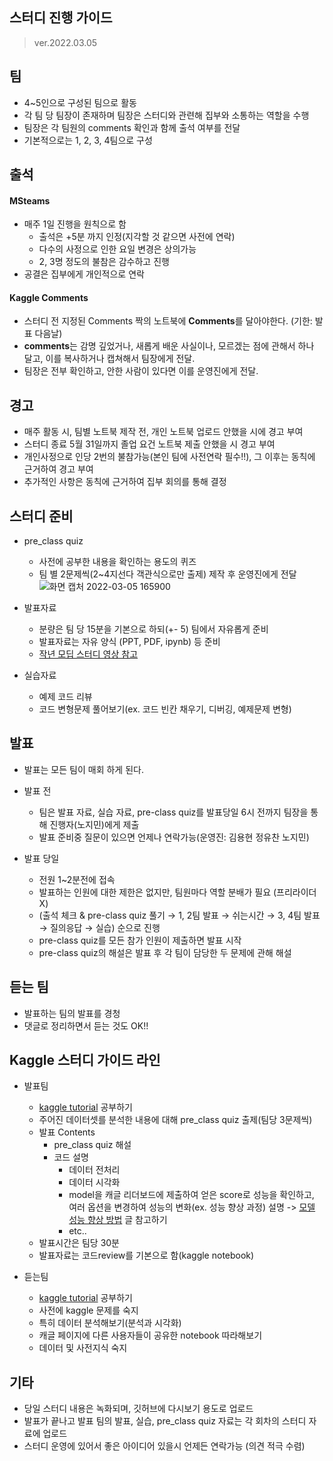 스터디 진행 가이드
------------------
>ver.2022.03.05
## 팀
- 4~5인으로 구성된 팀으로 활동
- 각 팀 당 팀장이 존재하며 팀장은 스터디와 관련해 집부와 소통하는 역할을 수행
- 팀장은 각 팀원의 comments 확인과 함께 출석 여부를 전달
- 기본적으로는 1, 2, 3, 4팀으로 구성

## 출석
#### MSteams
- 매주 1일 진행을 원칙으로 함
    - 출석은 +5분 까지 인정(지각할 것 같으면 사전에 연락)
    - 다수의 사정으로 인한 요일 변경은 상의가능
    - 2, 3명 정도의 불참은 감수하고 진행
- 공결은 집부에게 개인적으로 연락

#### Kaggle Comments
- 스터디 전 지정된 Comments 짝의 노트북에 **Comments**를 달아야한다. (기한: 발표 다음날)
- **comments**는 감명 깊었거나, 새롭게 배운 사실이나, 모르겠는 점에 관해서 하나 달고, 이를 복사하거나 캡쳐해서 팀장에게 전달.
- 팀장은 전부 확인하고, 안한 사람이 있다면 이를 운영진에게 전달.

## 경고
- 매주 활동 시, 팀별 노트북 제작 전, 개인 노트북 업로드 안했을 시에 경고 부여
- 스터디 종료 5월 31일까지 졸업 요건 노트북 제출 안했을 시 경고 부여
- 개인사정으로 인당 2번의 불참가능(본인 팀에 사전연락 필수!!), 그 이후는 동칙에 근거하여 경고 부여
- 추가적인 사항은 동칙에 근거하여 집부 회의를 통해 결정

## 스터디 준비
- pre_class quiz
   - 사전에 공부한 내용을 확인하는 용도의 퀴즈
   - 팀 별 2문제씩(2~4지선다 객관식으로만 출제) 제작 후 운영진에게 전달
   ![화면 캡처 2022-03-05 165900](https://user-images.githubusercontent.com/71576768/156874517-b49ce6f5-9638-4995-a74d-50da532ab708.png)

- 발표자료
   - 분량은 팀 당 15분을 기본으로 하되(+- 5) 팀에서 자유롭게 준비
   - 발표자료는 자유 양식 (PPT, PDF, ipynb) 등 준비
   - [작년 모딥 스터디 영상 참고](https://github.com/sejongsmarcle/2021_Winter_AiStudy)
 
- 실습자료
   - 예제 코드 리뷰
   - 코드 변형문제 풀어보기(ex. 코드 빈칸 채우기, 디버깅, 예제문제 변형)

## 발표
* 발표는 모든 팀이 매회 하게 된다.
- 발표 전
    - 팀은 발표 자료, 실습 자료, pre-class quiz를 발표당일 6시 전까지 팀장을 통해 진행자(노지민)에게 제출
    - 발표 준비중 질문이 있으면 언제나 연락가능(운영진: 김용현 정유찬 노지민)

- 발표 당일
    - 전원 1~2분전에 접속
    - 발표하는 인원에 대한 제한은 없지만, 팀원마다 역할 분배가 필요 (프리라이더X)
    - (출석 체크 & pre-class quiz 풀기 → 1, 2팀 발표 → 쉬는시간 → 3, 4팀 발표 → 질의응답 → 실습) 순으로 진행
    - pre-class quiz를 모든 참가 인원이 제출하면 발표 시작
    - pre-class quiz의 해설은 발표 후 각 팀이 담당한 두 문제에 관해 해설

## 듣는 팀
- 발표하는 팀의 발표를 경청
- 댓글로 정리하면서 듣는 것도 OK!!
 
## Kaggle 스터디 가이드 라인
- 발표팀
    - [kaggle tutorial](https://github.com/sejongsmarcle/2022_Winter_AiStudy/blob/main/%EC%8A%A4%ED%84%B0%EB%94%94%20%EC%9E%90%EB%A3%8C/7%ED%9A%8C%EC%B0%A8/%EC%BA%90%EA%B8%80%20%ED%8A%9C%ED%86%A0%EB%A6%AC%EC%96%BC.md) 공부하기 
    - 주어진 데이터셋를 분석한 내용에 대해 pre_class quiz 출제(팀당 3문제씩)
    - 발표 Contents
        - pre_class quiz 해설
        - 코드 설명
            - 데이터 전처리
            - 데이터 시각화
            - model을 캐글 리더보드에 제출하여 얻은 score로 성능을 확인하고, 여러 옵션을 변경하여 성능의 변화(ex. 성능 향상 과정) 설명 -> [모델 성능 향상 방법](https://github.com/sejongsmarcle/2022_Winter_AiStudy/blob/main/%EC%8A%A4%ED%84%B0%EB%94%94%20%EC%9E%90%EB%A3%8C/7%ED%9A%8C%EC%B0%A8/documents/%EB%AA%A8%EB%8D%B8%20%EC%84%B1%EB%8A%A5%20%ED%96%A5%EC%83%81%20%EB%B0%A9%EB%B2%95.md) 글 참고하기
            - etc..
    - 발표시간은 팀당 30분
    - 발표자료는 코드review를 기본으로 함(kaggle notebook)
    
- 듣는팀
    - [kaggle tutorial](https://github.com/sejongsmarcle/2022_Winter_AiStudy/blob/main/%EC%8A%A4%ED%84%B0%EB%94%94%20%EC%9E%90%EB%A3%8C/7%ED%9A%8C%EC%B0%A8/%EC%BA%90%EA%B8%80%20%ED%8A%9C%ED%86%A0%EB%A6%AC%EC%96%BC.md) 공부하기
    - 사전에 kaggle 문제를 숙지
    - 특히 데이터 분석해보기(분석과 시각화)
    - 캐글 페이지에 다른 사용자들이 공유한 notebook 따라해보기
    - 데이터 및 사전지식 숙지 

## 기타
- 당일 스터디 내용은 녹화되며, 깃허브에 다시보기 용도로 업로드
- 발표가 끝나고 발표 팀의 발표, 실습, pre_class quiz 자료는 각 회차의 스터디 자료에 업로드
- 스터디 운영에 있어서 좋은 아이디어 있을시 언제든 연락가능 (의견 적극 수렴)
